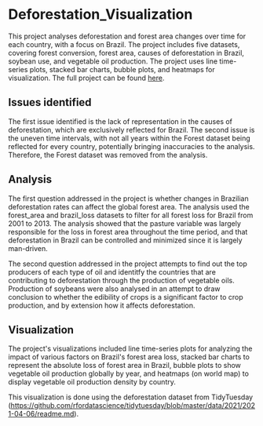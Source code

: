 # Deforestation_Visualization

This project analyses deforestation and forest area changes over time for each country, with a focus on Brazil. The project includes five datasets, covering forest conversion, forest area, causes of deforestation in Brazil, soybean use, and vegetable oil production. The project uses line time-series plots, stacked bar charts, bubble plots, and heatmaps for visualization. The full project can be found [here](/Deforestation_Visualization/blob/main/DSA2101-Group-Project.md#dsa2101-group-project-deforestation).

## Issues identified
The first issue identified is the lack of representation in the causes of deforestation, which are exclusively reflected for Brazil. 
The second issue is the uneven time intervals, with not all years within the Forest dataset being reflected for every country, potentially bringing inaccuracies to the analysis. Therefore, the Forest dataset was removed from the analysis.

## Analysis
The first question addressed in the project is whether changes in Brazilian deforestation rates can affect the global forest area. The analysis used the forest_area and brazil_loss datasets to filter for all forest loss for Brazil from 2001 to 2013. The analysis showed that the pasture variable was largely responsible for the loss in forest area throughout the time period, and that deforestation in Brazil can be controlled and minimized since it is largely man-driven.

The second question addressed in the project attempts to find out the top producers of each type of oil and identitfy the countries that are contributing to deforestation through the production of vegetable oils. Production of soybeans were also analysed in an attempt to draw conclusion to whether the edibility of crops is a significant factor to crop production, and by extension how it affects deforestation. 

## Visualization
The project's visualizations included line time-series plots for analyzing the impact of various factors on Brazil's forest area loss, stacked bar charts to represent the absolute loss of forest area in Brazil, bubble plots to show vegetable oil production globally by year, and heatmaps (on world map) to display vegetable oil production density by country.



This visualization is done using the deforestation dataset from TidyTuesday (https://github.com/rfordatascience/tidytuesday/blob/master/data/2021/2021-04-06/readme.md).
